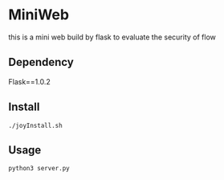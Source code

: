 # MiniWeb
this is a mini web build by flask
to evaluate the security of flow

## Dependency
Flask==1.0.2

## Install
`./joyInstall.sh`

## Usage
`python3 server.py`


